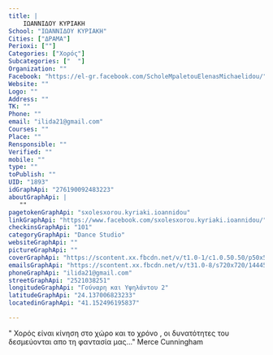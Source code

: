 ```yaml
---
title: |
    ΙΩΑΝΝΙΔΟΥ ΚΥΡΙΑΚΗ
School: "ΙΩΑΝΝΙΔΟΥ ΚΥΡΙΑΚΗ"
Cities: ["ΔΡΑΜΑ"]
Perioxi: [""]
Categories: ["Χορός"]
Subcategories: ["  "]
Organization: ""
Facebook: "https://el-gr.facebook.com/ScholeMpaletouElenasMichaelidou/"
Website: ""
Logo: ""
Address: ""
TK: ""
Phone: ""
email: "ilida21@gmail.com"
Courses: ""
Place: ""
Rensponsible: ""
Verified: ""
mobile: ""
type: ""
toPublish: ""
UID: "1893"
idGraphApi: "276190092483223"
aboutGraphApi: | 
   ""
pagetokenGraphApi: "sxolesxorou.kyriaki.ioannidou"
linkGraphApi: "https://www.facebook.com/sxolesxorou.kyriaki.ioannidou/"
checkinsGraphApi: "101"
categoryGraphApi: "Dance Studio"
websiteGraphApi: ""
pictureGraphApi: ""
coverGraphApi: "https://scontent.xx.fbcdn.net/v/t1.0-1/c1.0.50.50/p50x50/11407248_634622956639933_8218571400882965356_n.jpg?oh=d3a9dfe9bfc8756d7d083289aca2c6e5&amp;oe=5B06FB7E"
emailsGraphApi: "https://scontent.xx.fbcdn.net/v/t31.0-8/s720x720/14445123_853269334775293_4548769895540973689_o.jpg?oh=9f94f64bc0bc6202e861deea9c0bffa0&amp;oe=5AFFF391"
phoneGraphApi: "ilida21@gmail.com"
streetGraphApi: "2521038251"
longitudeGraphApi: "Γούναρη και Υψηλάντου 2"
latitudeGraphApi: "24.137006823233"
locatedinGraphApi: "41.152496195837"

---
```


&quot; Χορός είναι κίνηση στο χώρο και το χρόνο , οι δυνατότητες του δεσμεύονται απο τη φαντασία μας...&quot; Merce Cunningham

